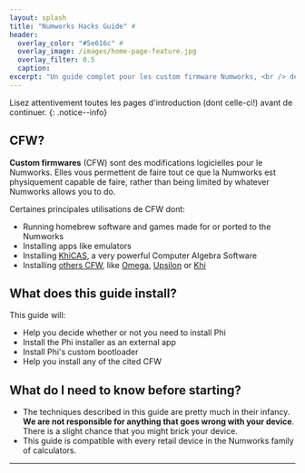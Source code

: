 ```yaml
---
layout: splash
title: "Numworks Hacks Guide" #
header:
  overlay_color: "#5e616c" #
  overlay_image: /images/home-page-feature.jpg
  overlay_filter: 0.5
  caption:
excerpt: "Un guide complet pour les custom firmware Numworks, <br /> de stock à CFW.<br />"
---
```


Lisez attentivement toutes les pages d'introduction (dont celle-ci!) avant de continuer.
{: .notice--info}

## CFW?

**Custom firmwares** (CFW) sont des modifications logicielles pour le Numworks. Elles vous permettent de faire tout ce que la Numworks est physiquement capable de faire, rather than being limited by whatever Numworks allows you to do.

Certaines principales utilisations de CFW dont:

* Running homebrew software and games made for or ported to the Numworks
* Installing apps like emulators
* Installing [KhiCAS](https://www-fourier.univ-grenoble-alpes.fr/~parisse/numworks/khicasnw.html), a very powerful Computer Algebra Software
* Installing [others CFW](choose-a-cfw), like [Omega](omega), [Upsilon](upsilon) or [Khi](https://www-fourier.univ-grenoble-alpes.fr/~parisse/nws.html)

## What does this guide install?

This guide will:
  + Help you decide whether or not you need to install Phi
  + Install the Phi installer as an external app
  + Install Phi's custom bootloader
  + Help you install any of the cited CFW

## What do I need to know before starting?

* The techniques described in this guide are pretty much in their infancy. **We are not responsible for anything that goes wrong with your device**. There is a slight chance that you might brick your device.
* This guide is compatible with every retail device in the Numworks family of calculators.

___
